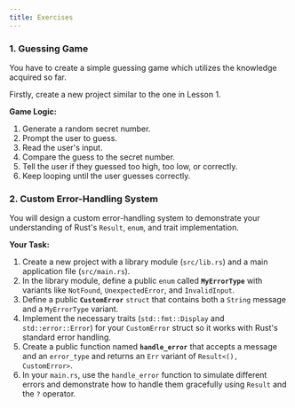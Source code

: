 ```yaml
---
title: Exercises
---
```


### 1. Guessing Game

You have to create a simple guessing game which utilizes the knowledge acquired so far.

Firstly, create a new project similar to the one in Lesson 1.

**Game Logic:**

1.  Generate a random secret number.
2.  Prompt the user to guess.
3.  Read the user's input.
4.  Compare the guess to the secret number.
5.  Tell the user if they guessed too high, too low, or correctly.
6.  Keep looping until the user guesses correctly.

### 2. Custom Error-Handling System

You will design a custom error-handling system to demonstrate your understanding of Rust's `Result`, `enum`, and trait implementation.

**Your Task:**

1.  Create a new project with a library module (`src/lib.rs`) and a main application file (`src/main.rs`).
2.  In the library module, define a public `enum` called **`MyErrorType`** with variants like `NotFound`, `UnexpectedError`, and `InvalidInput`.
3.  Define a public **`CustomError`** `struct` that contains both a `String` message and a `MyErrorType` variant.
4.  Implement the necessary traits (`std::fmt::Display` and `std::error::Error`) for your `CustomError` struct so it works with Rust's standard error handling.
5.  Create a public function named **`handle_error`** that accepts a message and an `error_type` and returns an `Err` variant of `Result<(), CustomError>`.
6.  In your `main.rs`, use the `handle_error` function to simulate different errors and demonstrate how to handle them gracefully using `Result` and the `?` operator.
